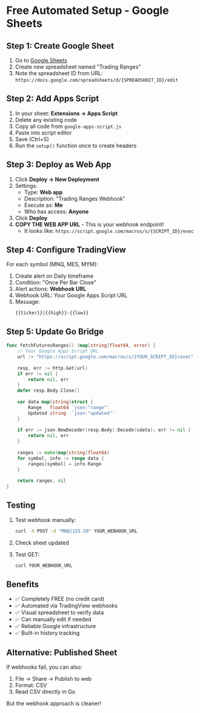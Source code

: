 # Free Automated Setup - Google Sheets

## Step 1: Create Google Sheet

1. Go to [Google Sheets](https://sheets.google.com)
2. Create new spreadsheet named "Trading Ranges"
3. Note the spreadsheet ID from URL:
   `https://docs.google.com/spreadsheets/d/{SPREADSHEET_ID}/edit`

## Step 2: Add Apps Script

1. In your sheet: **Extensions → Apps Script**
2. Delete any existing code
3. Copy all code from `google-apps-script.js`
4. Paste into script editor
5. Save (Ctrl+S)
6. Run the `setup()` function once to create headers

## Step 3: Deploy as Web App

1. Click **Deploy → New Deployment**
2. Settings:
   - Type: **Web app**
   - Description: "Trading Ranges Webhook"
   - Execute as: **Me**
   - Who has access: **Anyone**
3. Click **Deploy**
4. **COPY THE WEB APP URL** - This is your webhook endpoint!
   - It looks like: `https://script.google.com/macros/s/{SCRIPT_ID}/exec`

## Step 4: Configure TradingView

For each symbol (MNQ, MES, MYM):

1. Create alert on Daily timeframe
2. Condition: "Once Per Bar Close"  
3. Alert actions: **Webhook URL**
4. Webhook URL: Your Google Apps Script URL
5. Message:
   ```
   {{ticker}}|{{high}}-{{low}}
   ```

## Step 5: Update Go Bridge

```go
func fetchFuturesRanges() (map[string]float64, error) {
    // Your Google Apps Script URL
    url := "https://script.google.com/macros/s/{YOUR_SCRIPT_ID}/exec"
    
    resp, err := http.Get(url)
    if err != nil {
        return nil, err
    }
    defer resp.Body.Close()
    
    var data map[string]struct {
        Range   float64 `json:"range"`
        Updated string  `json:"updated"`
    }
    
    if err := json.NewDecoder(resp.Body).Decode(&data); err != nil {
        return nil, err
    }
    
    ranges := make(map[string]float64)
    for symbol, info := range data {
        ranges[symbol] = info.Range
    }
    
    return ranges, nil
}
```

## Testing

1. Test webhook manually:
   ```bash
   curl -X POST -d "MNQ|125.50" YOUR_WEBHOOK_URL
   ```

2. Check sheet updated

3. Test GET:
   ```bash
   curl YOUR_WEBHOOK_URL
   ```

## Benefits

- ✅ Completely FREE (no credit card)
- ✅ Automated via TradingView webhooks
- ✅ Visual spreadsheet to verify data
- ✅ Can manually edit if needed
- ✅ Reliable Google infrastructure
- ✅ Built-in history tracking

## Alternative: Published Sheet

If webhooks fail, you can also:
1. File → Share → Publish to web
2. Format: CSV
3. Read CSV directly in Go

But the webhook approach is cleaner!